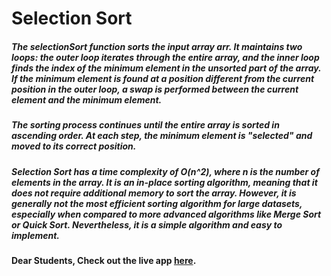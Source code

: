 # Selection Sort

##### The selectionSort function sorts the input array arr. It maintains two loops: the outer loop iterates through the entire array, and the inner loop finds the index of the minimum element in the unsorted part of the array. If the minimum element is found at a position different from the current position in the outer loop, a swap is performed between the current element and the minimum element.

##### The sorting process continues until the entire array is sorted in ascending order. At each step, the minimum element is "selected" and moved to its correct position.

##### Selection Sort has a time complexity of O(n^2), where n is the number of elements in the array. It is an in-place sorting algorithm, meaning that it does not require additional memory to sort the array. However, it is generally not the most efficient sorting algorithm for large datasets, especially when compared to more advanced algorithms like Merge Sort or Quick Sort. Nevertheless, it is a simple algorithm and easy to implement.

#### Dear Students, Check out the live app [here](https://kdeepika-brs.github.io/Hamming-algo/).